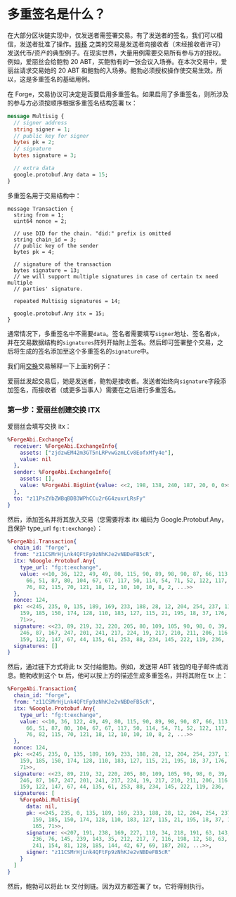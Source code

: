 # 多重签名是什么？

在大部分区块链实现中，仅发送者需签署交易。有了发送者的签名，我们可以相信，发送者批准了操作。[转移](../txs/transfer.md) 之类的交易是发送者向接收者（未经接收者许可）发送代币/资产的典型例子。在现实世界，大量用例需要交易所有参与方的授权。例如，爱丽丝会给鲍勃 20 ABT，买鲍勃有的一张会议入场券。在本次交易中，爱丽丝请求交易她的 20 ABT 和鲍勃的入场券。鲍勃必须授权操作使交易生效。所以，这是多重签名的基础用例。

在 Forge，交易协议可决定是否要启用多重签名。如果启用了多重签名，则所涉及的参与方必须按顺序根据多重签名结构签署 tx：

```proto
message Multisig {
  // signer address
  string signer = 1;
  // public key for signer
  bytes pk = 2;
  // signature
  bytes signature = 3;

  // extra data
  google.protobuf.Any data = 15;
}
```

多重签名用于交易结构中：

```
message Transaction {
  string from = 1;
  uint64 nonce = 2;

  // use DID for the chain. "did:" prefix is omitted
  string chain_id = 3;
  // public key of the sender
  bytes pk = 4;

  // signature of the transaction
  bytes signature = 13;
  // we will support multiple signatures in case of certain tx need multiple
  // parties' signature.

  repeated Multisig signatures = 14;

  google.protobuf.Any itx = 15;
}
```

通常情况下，多重签名中不需要`data`。签名者需要填写`signer`地址、签名者`pk`，并在交易数据结构的`signatures`阵列开始附上签名。然后即可签署整个交易，之后将生成的签名添加至这个多重签名的`signature`中。

我们用[交换](../txs/exchange)交易解释一下上面的例子：

爱丽丝发起交易后，她是发送者，鲍勃是接收者。发送者始终向`signature`字段添加签名，而接收者（或更多当事人）需要在之后进行多重签名。

### 第一步：爱丽丝创建交换 ITX

爱丽丝会填写交换 itx：

```elixir
%ForgeAbi.ExchangeTx{
  receiver: %ForgeAbi.ExchangeInfo{
    assets: ["zjdzwEM42m3GT5nLRPvwGzmLCv8EofxMfy4e"],
    value: nil
  },
  sender: %ForgeAbi.ExchangeInfo{
    assets: [],
    value: %ForgeAbi.BigUint{value: <<2, 198, 138, 240, 187, 20, 0, 0>>}
  },
  to: "z11PsZYbZWBqBDB3WPhCCu2r6G4zuxrLRsFy"
}
```

然后，添加签名并将其放入交易（您需要将本 itx 编码为 Google.Protobuf.Any，且保护 type_url `fg:t:exchange`）：

```elixir
%ForgeAbi.Transaction{
  chain_id: "forge",
  from: "z11CSMrHjLnk4QFtFp9zNhKJe2vNBDeFB5cR",
  itx: %Google.Protobuf.Any{
    type_url: "fg:t:exchange",
    value: <<10, 36, 122, 49, 49, 80, 115, 90, 89, 98, 90, 87, 66, 113, 66, 68,
      66, 51, 87, 80, 104, 67, 67, 117, 50, 114, 54, 71, 52, 122, 117, 120, 114,
      76, 82, 115, 70, 121, 18, 12, 10, 10, 10, 8, 2, ...>>
  },
  nonce: 124,
  pk: <<245, 235, 0, 135, 189, 169, 233, 188, 28, 12, 204, 254, 237, 11, 99,
    159, 185, 150, 174, 128, 110, 183, 127, 115, 21, 195, 18, 37, 176, 134, 165,
    71>>,
  signature: <<23, 89, 219, 32, 220, 205, 80, 109, 105, 90, 98, 0, 39, 118, 89,
    246, 87, 167, 247, 201, 241, 217, 224, 19, 217, 210, 211, 206, 116, 216,
    159, 122, 147, 67, 44, 135, 61, 253, 88, 234, 145, 222, 119, 236, ...>>,
  signatures: []
}
```

然后，通过链下方式将此 tx 交付给鲍勃。例如，发送带 ABT 钱包的电子邮件或消息。鲍勃收到这个 tx 后，他可以按上方的描述生成多重签名，并将其附在 tx 上：

```elixir
%ForgeAbi.Transaction{
  chain_id: "forge",
  from: "z11CSMrHjLnk4QFtFp9zNhKJe2vNBDeFB5cR",
  itx: %Google.Protobuf.Any{
    type_url: "fg:t:exchange",
    value: <<10, 36, 122, 49, 49, 80, 115, 90, 89, 98, 90, 87, 66, 113, 66, 68,
      66, 51, 87, 80, 104, 67, 67, 117, 50, 114, 54, 71, 52, 122, 117, 120, 114,
      76, 82, 115, 70, 121, 18, 12, 10, 10, 10, 8, 2, ...>>
  },
  nonce: 124,
  pk: <<245, 235, 0, 135, 189, 169, 233, 188, 28, 12, 204, 254, 237, 11, 99,
    159, 185, 150, 174, 128, 110, 183, 127, 115, 21, 195, 18, 37, 176, 134, 165,
    71>>,
  signature: <<23, 89, 219, 32, 220, 205, 80, 109, 105, 90, 98, 0, 39, 118, 89,
    246, 87, 167, 247, 201, 241, 217, 224, 19, 217, 210, 211, 206, 116, 216,
    159, 122, 147, 67, 44, 135, 61, 253, 88, 234, 145, 222, 119, 236, ...>>,
  signatures: [
    %ForgeAbi.Multisig{
      data: nil,
      pk: <<245, 235, 0, 135, 189, 169, 233, 188, 28, 12, 204, 254, 237, 11, 99,
        159, 185, 150, 174, 128, 110, 183, 127, 115, 21, 195, 18, 37, 176, 134,
        165, 71>>,
      signature: <<207, 191, 238, 169, 227, 110, 34, 218, 191, 63, 143, 190,
        236, 76, 145, 239, 143, 35, 212, 217, 7, 116, 198, 12, 58, 63, 102, 173,
        241, 154, 81, 128, 185, 144, 42, 67, 69, 187, 202, ...>>,
      signer: "z11CSMrHjLnk4QFtFp9zNhKJe2vNBDeFB5cR"
    }
  ]
}
```

然后，鲍勃可以将此 tx 交付到链。因为双方都签署了 tx，它将得到执行。

<!--stackedit_data:
eyJoaXN0b3J5IjpbMTE3NTQyMjg5Niw3MDUwNTUwNzYsNzA0NT
YyNjIxXX0=
-->
